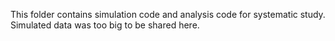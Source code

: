 This folder contains simulation code and analysis code for systematic study. Simulated data was too big to be shared here.
